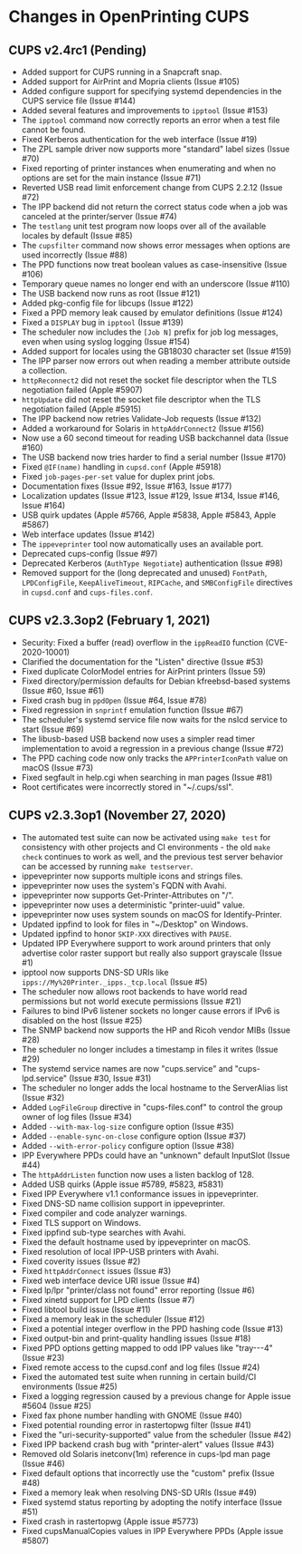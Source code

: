 Changes in OpenPrinting CUPS
============================

CUPS v2.4rc1 (Pending)
----------------------

- Added support for CUPS running in a Snapcraft snap.
- Added support for AirPrint and Mopria clients (Issue #105)
- Added configure support for specifying systemd dependencies in the CUPS
  service file (Issue #144)
- Added several features and improvements to `ipptool` (Issue #153)
- The `ipptool` command now correctly reports an error when a test file cannot
  be found.
- Fixed Kerberos authentication for the web interface (Issue #19)
- The ZPL sample driver now supports more "standard" label sizes (Issue #70)
- Fixed reporting of printer instances when enumerating and when no options are
  set for the main instance (Issue #71)
- Reverted USB read limit enforcement change from CUPS 2.2.12 (Issue #72)
- The IPP backend did not return the correct status code when a job was canceled
  at the printer/server (Issue #74)
- The `testlang` unit test program now loops over all of the available locales
  by default (Issue #85)
- The `cupsfilter` command now shows error messages when options are used
  incorrectly (Issue #88)
- The PPD functions now treat boolean values as case-insensitive (Issue #106)
- Temporary queue names no longer end with an underscore (Issue #110)
- The USB backend now runs as root (Issue #121)
- Added pkg-config file for libcups (Issue #122)
- Fixed a PPD memory leak caused by emulator definitions (Issue #124)
- Fixed a `DISPLAY` bug in `ipptool` (Issue #139)
- The scheduler now includes the `[Job N]` prefix for job log messages, even
  when using syslog logging (Issue #154)
- Added support for locales using the GB18030 character set (Issue #159)
- The IPP parser now errors out when reading a member attribute outside a
  collection.
- `httpReconnect2` did not reset the socket file descriptor when the TLS
  negotiation failed (Apple #5907)
- `httpUpdate` did not reset the socket file descriptor when the TLS
  negotiation failed (Apple #5915)
- The IPP backend now retries Validate-Job requests (Issue #132)
- Added a workaround for Solaris in `httpAddrConnect2` (Issue #156)
- Now use a 60 second timeout for reading USB backchannel data (Issue #160)
- The USB backend now tries harder to find a serial number (Issue #170)
- Fixed `@IF(name)` handling in `cupsd.conf` (Apple #5918)
- Fixed `job-pages-per-set` value for duplex print jobs.
- Documentation fixes (Issue #92, Issue #163, Issue #177)
- Localization updates (Issue #123, Issue #129, Issue #134, Issue #146,
  Issue #164)
- USB quirk updates (Apple #5766, Apple #5838, Apple #5843, Apple #5867)
- Web interface updates (Issue #142)
- The `ippeveprinter` tool now automatically uses an available port.
- Deprecated cups-config (Issue #97)
- Deprecated Kerberos (`AuthType Negotiate`) authentication (Issue #98)
- Removed support for the (long deprecated and unused) `FontPath`,
  `LPDConfigFile`, `KeepAliveTimeout`, `RIPCache`, and `SMBConfigFile`
  directives in `cupsd.conf` and `cups-files.conf`.


CUPS v2.3.3op2 (February 1, 2021)
---------------------------------

- Security: Fixed a buffer (read) overflow in the `ippReadIO` function
  (CVE-2020-10001)
- Clarified the documentation for the "Listen" directive (Issue #53)
- Fixed duplicate ColorModel entries for AirPrint printers (Issue 59)
- Fixed directory/permission defaults for Debian kfreebsd-based systems
  (Issue #60, Issue #61)
- Fixed crash bug in `ppdOpen` (Issue #64, Issue #78)
- Fixed regression in `snprintf` emulation function (Issue #67)
- The scheduler's systemd service file now waits for the nslcd service to start
  (Issue #69)
- The libusb-based USB backend now uses a simpler read timer implementation to
  avoid a regression in a previous change (Issue #72)
- The PPD caching code now only tracks the `APPrinterIconPath` value on macOS
  (Issue #73)
- Fixed segfault in help.cgi when searching in man pages (Issue #81)
- Root certificates were incorrectly stored in "~/.cups/ssl".


CUPS v2.3.3op1 (November 27, 2020)
----------------------------------

- The automated test suite can now be activated using `make test` for
  consistency with other projects and CI environments - the old `make check`
  continues to work as well, and the previous test server behavior can be
  accessed by running `make testserver`.
- ippeveprinter now supports multiple icons and strings files.
- ippeveprinter now uses the system's FQDN with Avahi.
- ippeveprinter now supports Get-Printer-Attributes on "/".
- ippeveprinter now uses a deterministic "printer-uuid" value.
- ippeveprinter now uses system sounds on macOS for Identify-Printer.
- Updated ippfind to look for files in "~/Desktop" on Windows.
- Updated ippfind to honor `SKIP-XXX` directives with `PAUSE`.
- Updated IPP Everywhere support to work around printers that only advertise
  color raster support but really also support grayscale (Issue #1)
- ipptool now supports DNS-SD URIs like `ipps://My%20Printer._ipps._tcp.local`
  (Issue #5)
- The scheduler now allows root backends to have world read permissions but not
  world execute permissions (Issue #21)
- Failures to bind IPv6 listener sockets no longer cause errors if IPv6 is
  disabled on the host (Issue #25)
- The SNMP backend now supports the HP and Ricoh vendor MIBs (Issue #28)
- The scheduler no longer includes a timestamp in files it writes (Issue #29)
- The systemd service names are now "cups.service" and "cups-lpd.service"
  (Issue #30, Issue #31)
- The scheduler no longer adds the local hostname to the ServerAlias list
  (Issue #32)
- Added `LogFileGroup` directive in "cups-files.conf" to control the group
  owner of log files (Issue #34)
- Added `--with-max-log-size` configure option (Issue #35)
- Added `--enable-sync-on-close` configure option (Issue #37)
- Added `--with-error-policy` configure option (Issue #38)
- IPP Everywhere PPDs could have an "unknown" default InputSlot (Issue #44)
- The `httpAddrListen` function now uses a listen backlog of 128.
- Added USB quirks (Apple issue #5789, #5823, #5831)
- Fixed IPP Everywhere v1.1 conformance issues in ippeveprinter.
- Fixed DNS-SD name collision support in ippeveprinter.
- Fixed compiler and code analyzer warnings.
- Fixed TLS support on Windows.
- Fixed ippfind sub-type searches with Avahi.
- Fixed the default hostname used by ippeveprinter on macOS.
- Fixed resolution of local IPP-USB printers with Avahi.
- Fixed coverity issues (Issue #2)
- Fixed `httpAddrConnect` issues (Issue #3)
- Fixed web interface device URI issue (Issue #4)
- Fixed lp/lpr "printer/class not found" error reporting (Issue #6)
- Fixed xinetd support for LPD clients (Issue #7)
- Fixed libtool build issue (Issue #11)
- Fixed a memory leak in the scheduler (Issue #12)
- Fixed a potential integer overflow in the PPD hashing code (Issue #13)
- Fixed output-bin and print-quality handling issues (Issue #18)
- Fixed PPD options getting mapped to odd IPP values like "tray---4" (Issue #23)
- Fixed remote access to the cupsd.conf and log files (Issue #24)
- Fixed the automated test suite when running in certain build/CI environments
  (Issue #25)
- Fixed a logging regression caused by a previous change for Apple issue #5604
  (Issue #25)
- Fixed fax phone number handling with GNOME (Issue #40)
- Fixed potential rounding error in rastertopwg filter (Issue #41)
- Fixed the "uri-security-supported" value from the scheduler (Issue #42)
- Fixed IPP backend crash bug with "printer-alert" values (Issue #43)
- Removed old Solaris inetconv(1m) reference in cups-lpd man page (Issue #46)
- Fixed default options that incorrectly use the "custom" prefix (Issue #48)
- Fixed a memory leak when resolving DNS-SD URIs (Issue #49)
- Fixed systemd status reporting by adopting the notify interface (Issue #51)
- Fixed crash in rastertopwg (Apple issue #5773)
- Fixed cupsManualCopies values in IPP Everywhere PPDs (Apple issue #5807)
